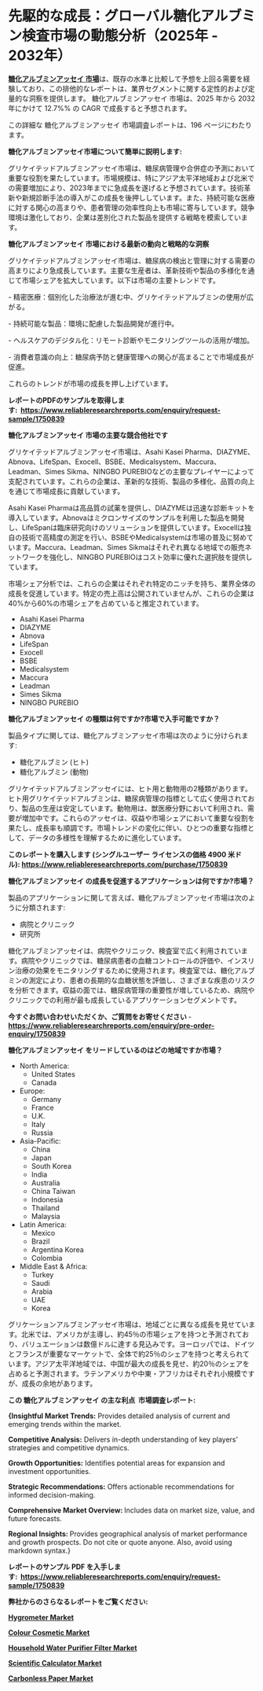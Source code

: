 <p><h1>先駆的な成長：グローバル糖化アルブミン検査市場の動態分析（2025年 - 2032年）</h1></p><p data-sourcepos="1:1-1:157"><strong><a href="https://www.reliableresearchreports.com/glycated-albumin-assay-r1750839?utm_campaign=110&utm_medium=36&utm_source=Github&utm_content=ia&utm_term=07022025&utm_id=glycated-albumin-assay">糖化アルブミンアッセイ 市場</a></strong>は、既存の水準と比較して予想を上回る需要を経験しており、この排他的なレポートは、業界セグメントに関する定性的および定量的な洞察を提供します。 糖化アルブミンアッセイ 市場は、2025 年から 2032 年にかけて 12.7%% の CAGR で成長すると予想されます。</p>
<p data-sourcepos="3:1-3:50">この詳細な 糖化アルブミンアッセイ 市場調査レポートは、196 ページにわたります。</p>
<p><strong>糖化アルブミンアッセイ市場について簡単に説明します:</strong></p>
<p><p>グリケイテッドアルブミンアッセイ市場は、糖尿病管理や合併症の予測において重要な役割を果たしています。市場規模は、特にアジア太平洋地域および北米での需要増加により、2023年までに急成長を遂げると予想されています。技術革新や新規診断手法の導入がこの成長を後押ししています。また、持続可能な医療に対する関心の高まりや、患者管理の効率性向上も市場に寄与しています。競争環境は激化しており、企業は差別化された製品を提供する戦略を模索しています。</p></p>
<p><strong>糖化アルブミンアッセイ 市場における最新の動向と戦略的な洞察</strong></p>
<p><p>グリケイテッドアルブミンアッセイ市場は、糖尿病の検出と管理に対する需要の高まりにより急成長しています。主要な生産者は、革新技術や製品の多様化を通じて市場シェアを拡大しています。以下は市場の主要トレンドです。</p><p>- 精密医療：個別化した治療法が進む中、グリケイテッドアルブミンの使用が広がる。</p><p>- 持続可能な製品：環境に配慮した製品開発が進行中。</p><p>- ヘルスケアのデジタル化：リモート診断やモニタリングツールの活用が増加。</p><p>- 消費者意識の向上：糖尿病予防と健康管理への関心が高まることで市場成長が促進。</p><p>  </p><p>これらのトレンドが市場の成長を押し上げています。</p></p>
<p><strong>レポートのPDFのサンプルを取得します</strong><strong>:&nbsp;&nbsp;<a href="https://www.reliableresearchreports.com/enquiry/request-sample/1750839?utm_campaign=110&utm_medium=36&utm_source=Github&utm_content=ia&utm_term=07022025&utm_id=glycated-albumin-assay">https://www.reliableresearchreports.com/enquiry/request-sample/1750839</a></strong></p>
<p><strong>糖化アルブミンアッセイ 市場の主要な競合他社です</strong></p>
<p><p>グリケイテッドアルブミンアッセイ市場は、Asahi Kasei Pharma、DIAZYME、Abnova、LifeSpan、Exocell、BSBE、Medicalsystem、Maccura、Leadman、Simes Sikma、NINGBO PUREBIOなどの主要なプレイヤーによって支配されています。これらの企業は、革新的な技術、製品の多様化、品質の向上を通じて市場成長に貢献しています。</p><p>Asahi Kasei Pharmaは高品質の試薬を提供し、DIAZYMEは迅速な診断キットを導入しています。Abnovaはミクロンサイズのサンプルを利用した製品を開発し、LifeSpanは臨床研究向けのソリューションを提供しています。Exocellは独自の技術で高精度の測定を行い、BSBEやMedicalsystemは市場の普及に努めています。Maccura、Leadman、Simes Sikmaはそれぞれ異なる地域での販売ネットワークを強化し、NINGBO PUREBIOはコスト効率に優れた選択肢を提供しています。</p><p>市場シェア分析では、これらの企業はそれぞれ特定のニッチを持ち、業界全体の成長を促進しています。特定の売上高は公開されていませんが、これらの企業は40%から60%の市場シェアを占めていると推定されています。</p></p>
<p><ul><li>Asahi Kasei Pharma</li><li>DIAZYME</li><li>Abnova</li><li>LifeSpan</li><li>Exocell</li><li>BSBE</li><li>Medicalsystem</li><li>Maccura</li><li>Leadman</li><li>Simes Sikma</li><li>NINGBO PUREBIO</li></ul></p>
<p><strong>糖化アルブミンアッセイ の種類は何ですか?市場で入手可能ですか？</strong></p>
<p>製品タイプに関しては、糖化アルブミンアッセイ市場は次のように分けられます:</p>
<p><ul><li>糖化アルブミン (ヒト)</li><li>糖化アルブミン (動物)</li></ul></p>
<p><p>グリケイテッドアルブミンアッセイには、ヒト用と動物用の2種類があります。ヒト用グリケイテッドアルブミンは、糖尿病管理の指標として広く使用されており、製品の生産は安定しています。動物用は、獣医療分野において利用され、需要が増加中です。これらのアッセイは、収益や市場シェアにおいて重要な役割を果たし、成長率も順調です。市場トレンドの変化に伴い、ひとつの重要な指標として、データの多様性を理解するために進化しています。</p></p>
<p><strong>このレポートを購入します (シングルユーザー ライセンスの価格 4900 米ドル):&nbsp;<a href="https://www.reliableresearchreports.com/purchase/1750839?utm_campaign=110&utm_medium=36&utm_source=Github&utm_content=ia&utm_term=07022025&utm_id=glycated-albumin-assay">https://www.reliableresearchreports.com/purchase/1750839</a></strong></p>
<p><strong>糖化アルブミンアッセイ の成長を促進するアプリケーションは何ですか?市場？</strong></p>
<p>製品のアプリケーションに関して言えば、糖化アルブミンアッセイ市場は次のように分類されます:</p>
<p><ul><li>病院とクリニック</li><li>研究所</li></ul></p>
<p><p>糖化アルブミンアッセイは、病院やクリニック、検査室で広く利用されています。病院やクリニックでは、糖尿病患者の血糖コントロールの評価や、インスリン治療の効果をモニタリングするために使用されます。検査室では、糖化アルブミンの測定により、患者の長期的な血糖状態を評価し、さまざまな疾患のリスクを分析できます。収益の面では、糖尿病管理の重要性が増しているため、病院やクリニックでの利用が最も成長しているアプリケーションセグメントです。</p></p>
<p><strong>今すぐお問い合わせいただくか、ご質問をお寄せください</strong><strong>&nbsp;</strong>-<strong><a href="https://www.reliableresearchreports.com/enquiry/pre-order-enquiry/1750839?utm_campaign=110&utm_medium=36&utm_source=Github&utm_content=ia&utm_term=07022025&utm_id=glycated-albumin-assay">https://www.reliableresearchreports.com/enquiry/pre-order-enquiry/1750839</a></strong></p>
<p><strong>糖化アルブミンアッセイ をリードしているのはどの地域ですか市場？</strong></p>
<p><ul>
    <li>
        North America:
        <ul>
            <li>United States</li>
            <li>Canada</li>
        </ul>
    </li>
    <li>
        Europe:
        <ul>
            <li>Germany</li>
            <li>France</li>
            <li>U.K.</li>
            <li>Italy</li>
            <li>Russia</li>
        </ul>
    </li>
    <li>
        Asia-Pacific:
        <ul>
            <li>China</li>
            <li>Japan</li>
            <li>South Korea</li>
            <li>India</li>
            <li>Australia</li>
            <li>China Taiwan</li>
            <li>Indonesia</li>
            <li>Thailand</li>
            <li>Malaysia</li>
        </ul>
    </li>
    <li>
        Latin America:
        <ul>
            <li>Mexico</li>
            <li>Brazil</li>
            <li>Argentina Korea</li>
            <li>Colombia</li>
        </ul>
    </li>
    <li>
        Middle East & Africa:
        <ul>
            <li>Turkey</li>
            <li>Saudi</li>
            <li>Arabia</li>
            <li>UAE</li>
            <li>Korea</li>
        </ul>
    </li>
    </ul></p>
<p><p>グリケーションアルブミンアッセイ市場は、地域ごとに異なる成長を見せています。北米では、アメリカが主導し、約45％の市場シェアを持つと予測されており、バリュエーションは数億ドルに達する見込みです。ヨーロッパでは、ドイツとフランスが重要なマーケットで、全体で約25％のシェアを持つと考えられています。アジア太平洋地域では、中国が最大の成長を見せ、約20％のシェアを占めると予測されます。ラテンアメリカや中東・アフリカはそれぞれ小規模ですが、成長の余地があります。</p></p>
<p><strong>この 糖化アルブミンアッセイ の主な利点&nbsp; 市場調査レポート:</strong></p>
<p><strong>{Insightful Market Trends:</strong> Provides detailed analysis of current and emerging trends within the market.</p>
<p><strong>Competitive Analysis:</strong> Delivers in-depth understanding of key players' strategies and competitive dynamics.</p>
<p><strong>Growth Opportunities:</strong> Identifies potential areas for expansion and investment opportunities.</p>
<p><strong>Strategic Recommendations:</strong> Offers actionable recommendations for informed decision-making.</p>
<p><strong>Comprehensive Market Overview: </strong>Includes data on market size, value, and future forecasts.</p>
<p><strong>Regional Insights: </strong>Provides geographical analysis of market performance and growth prospects. Do not cite or quote anyone. Also, avoid using markdown syntax.}</p>
<p><strong>レポートのサンプル PDF を入手します:&nbsp;</strong><strong>&nbsp;<a href="https://www.reliableresearchreports.com/enquiry/request-sample/1750839?utm_campaign=110&utm_medium=36&utm_source=Github&utm_content=ia&utm_term=07022025&utm_id=glycated-albumin-assay">https://www.reliableresearchreports.com/enquiry/request-sample/1750839</a></strong></p>
<p></p>
<p></p>
<p></p>
<p></p>
<p><strong>弊社からのさらなるレポートをご覧ください:</strong></p>
<p><strong><p><a href="https://github.com/aiexisaliwan/Market-Research-Report-List-1/blob/main/hygrometer-market.md?utm_campaign=110&utm_medium=36&utm_source=Github&utm_content=ia&utm_term=07022025&utm_id=glycated-albumin-assay">Hygrometer Market</a></p><p><a href="https://github.com/janraimondo83/Market-Research-Report-List-1/blob/main/colour-cosmetic-market.md?utm_campaign=110&utm_medium=36&utm_source=Github&utm_content=ia&utm_term=07022025&utm_id=glycated-albumin-assay">Colour Cosmetic Market</a></p><p><a href="https://github.com/sholympia197070/Market-Research-Report-List-1/blob/main/household-water-purifier-filter-market.md?utm_campaign=110&utm_medium=36&utm_source=Github&utm_content=ia&utm_term=07022025&utm_id=glycated-albumin-assay">Household Water Purifier Filter Market</a></p><p><a href="https://github.com/techerghalim/Market-Research-Report-List-1/blob/main/scientific-calculator-market.md?utm_campaign=110&utm_medium=36&utm_source=Github&utm_content=ia&utm_term=07022025&utm_id=glycated-albumin-assay">Scientific Calculator Market</a></p><p><a href="https://github.com/philaphindo/Market-Research-Report-List-1/blob/main/carbonless-paper-market.md?utm_campaign=110&utm_medium=36&utm_source=Github&utm_content=ia&utm_term=07022025&utm_id=glycated-albumin-assay">Carbonless Paper Market</a></p></strong></p>